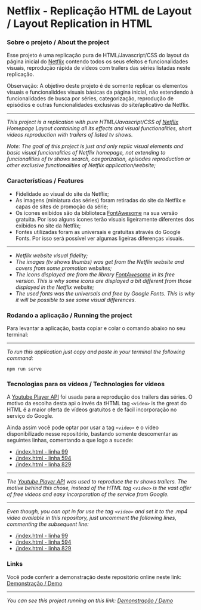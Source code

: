 # Netflix - Replicação HTML de Layout / Layout Replication in HTML

### Sobre o projeto / About the project

Esse projeto é uma replicação pura de HTML/Javascript/CSS do layout da página inicial do [Netflix](http://www.netflix.com "Netflix") contendo todos os seus efeitos e funcionalidades visuais, reprodução rápida de vídeos com trailers das séries listadas neste replicação.

Observação: A objetivo deste projeto é de somente replicar os elementos visuais e funcionaliddes visuais básicas da página inicial, não estendendo à funcionalidades de busca por séries, categorização, reprodução de episódios e outras funcionalidades exclusivas do site/aplicativo da Netflix.

------------

*This project is a replication with pure HTML/Javascript/CSS of [Netflix](http://www.netflix.com "Netflix") Homepage Layout containing all its effects and visual functionalities, short videos reproduction with trailers of listed tv shows.*

*Note: The goal of this project is just and only replic visual elements and basic visual funcionalities of Netflix homepage, not extending to funcionalities of tv shows search, caegorization, episodes reproduction or other exclusive functionalities of Netflix application/website;*

### Características / Features

- Fidelidade ao visual do site da Netflix;
- As imagens (miniatura das séries) foram retiradas do site da Netflix e capas de sites de promoção da série;
- Os ícones exibidos são da biblioteca [FontAwesome](http://fontawesome.com "FontAwesome") na sua versão gratuita. Por isso alguns ícones terão visuais ligeiramente diferentes dos exibidos no site da Netflix;
- Fontes utilizadas foram as universais e gratuitas através do Google Fonts. Por isso será possível ver algumas ligeiras diferenças visuais.

------------

- *Netflix website visual fidelity;*
- *The images (tv shows thumbs) was get from the Netflix website and covers from some promotion websites;*
- *The icons displayed are from the library [FontAwesome](http://fontawesome.com "FontAwesome") in its free version. This is why some icons are displayed a bit different from those displayed in the Netflix website;*
- *The used fonts was the universals and free by Google Fonts. This is why it will be possible to see some visual differences.*

### Rodando a aplicação / Running the project

Para levantar a aplicação, basta copiar e colar o comando abaixo no seu terminal:

------------

*To run this application just copy and paste in your terminal the following command:*

`npm run serve`


### Tecnologias para os vídeos / Technologies for vídeos

A [Youtube Player API](https://developers.google.com/youtube/iframe_api_reference?hl=pt-br "Youtube Player API") foi usada para a reprodução dos trailers das séries. O motivo da escolha desta api o invés da tHTML tag `<video>` is the great do HTML é a maior oferta de vídeos gratuitos e de fácil incorporação no serviço do Google.

Ainda assim você pode optar por usar a tag `<video>` e o vídeo disponibilizado nesse repositório, bastando somente descomentar as seguintes linhas, comentando a que logo a sucede:

- [/index.html - linha 99](index.html#L99 "/index.html")
- [/index.html - linha 594](index.html#L594 "/index.html")
- [/index.html - linha 829](index.html#L829 "/index.html")

------------

*The [Youtube Player API](https://developers.google.com/youtube/iframe_api_reference?hl=pt-br "Youtube Player API") was used to reproduce the tv shows trailers. The motive behind this chose, instead of the HTML tag `<video>` is the vast offer of free videos and easy incorporation of the service from Google.*

------------


*Even though, you can opt in for use the tag `<video>` and set it to the .mp4 video available in this repository, just uncomment the following lines, commenting the subsequent line:*

- [/index.html - linha 99](index.html#L99 "/index.html")
- [/index.html - linha 594](index.html#L594 "/index.html")
- [/index.html - linha 829](index.html#L829 "/index.html")

### Links

Você pode conferir a demonstração deste repositório online neste link: [Demonstração / Demo](https://jgraffite.github.io/netflix-layout-replication/html/)

------------

*You can see this project running on this link: [Demonstração / Demo](https://jgraffite.github.io/netflix-layout-replication/html/)*